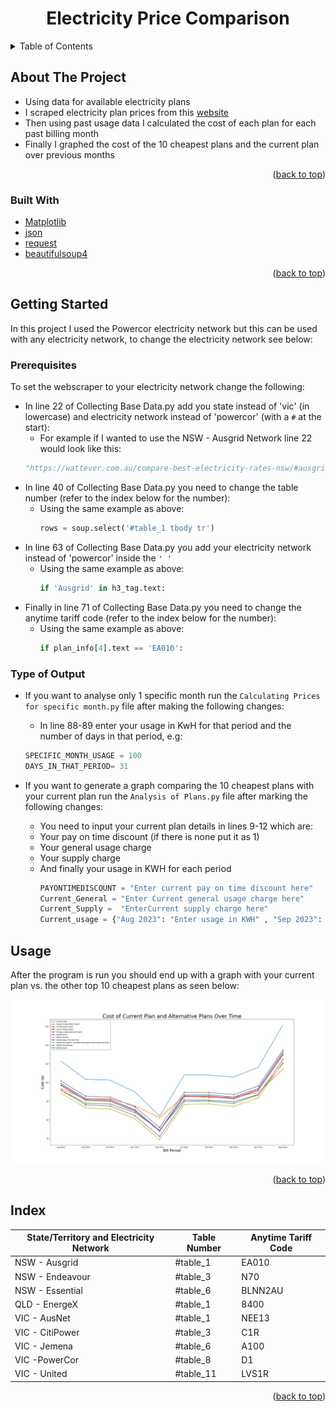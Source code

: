 <a id="readme-top"></a>
<h1 align="center">Electricity Price Comparison</h1>


<!-- TABLE OF CONTENTS -->
<details>
  <summary>Table of Contents</summary>
  <ol>
    <li>
      <a href="#about-the-project">About The Project</a>
      <ul>
        <li><a href="#built-with">Built With</a></li>
      </ul>
    </li>
    <li>
      <a href="#getting-started">Getting Started</a>
      <ul>
        <li><a href="#prerequisites">Prerequisites</a></li>
        <li><a href="#type-of-output">Type of Output</a></li>
      </ul>
    </li>
    <li><a href="#usage">Usage</a></li>
    <li><a href="#index">Index</a></li>
  </ol>
</details>



<!-- ABOUT THE PROJECT -->
## About The Project

* Using data for available electricity plans
* I scraped electricity plan prices from this [website]
* Then using past usage data I calculated the cost of each plan for each past billing month
* Finally I graphed the cost of the 10 cheapest plans and the current plan over previous months

<p align="right">(<a href="#readme-top">back to top</a>)</p>



### Built With

* [Matplotlib]
* [json]
* [request]
* [beautifulsoup4]
<p align="right">(<a href="#readme-top">back to top</a>)</p>



<!-- GETTING STARTED -->
## Getting Started

In this project I used the Powercor electricity network but this can be used with any electricity network, to change the electricity network see below:

### Prerequisites

To set the webscraper to your electricity network change the following:
* In line 22 of  Collecting Base Data.py add you state instead of 'vic' (in lowercase) and electricity network instead of 'powercor' (with a `#` at the start):
    * For example if I wanted to use the NSW - Ausgrid Network line 22 would look like this:
  ```python
  "https://wattever.com.au/compare-best-electricity-rates-nsw/#ausgrid"
  ```
* In line 40 of Collecting Base Data.py you need to change the table number (refer to the index below for the number):
    * Using the same example as above:
      ```python
      rows = soup.select('#table_1 tbody tr')
      ```
* In line 63 of Collecting Base Data.py you add your electricity network instead of 'powercor' inside the `' '`
   * Using the same example as above:
     ```python
     if 'Ausgrid' in h3_tag.text:
     ```
* Finally in line 71 of Collecting Base Data.py you need to change the anytime tariff code (refer to the index below for the number):
    * Using the same example as above:
      ```python
      if plan_info[4].text == 'EA010':
      ```

### Type of Output

* If you want to analyse only 1 specific month run the `Calculating Prices for specific month.py` file after making the following changes:
    * In line 88-89 enter your usage in KwH for that period and the number of days in that period, e.g:
    ```python
    SPECIFIC_MONTH_USAGE = 100
    DAYS_IN_THAT_PERIOD= 31 
    ```

* If you want to generate a graph comparing the 10 cheapest plans with your current plan run the `Analysis of Plans.py` file after marking the following changes:
    * You need to input your current plan details in lines 9-12 which are:
    * Your pay on time discount (if there is none put it as 1)
    * Your general usage charge
    * Your  supply charge
    * And finally your usage in KWH for each period
      ```python
      PAYONTIMEDISCOUNT = "Enter current pay on time discount here"
      Current_General = "Enter Current general usage charge here"
      Current_Supply =  "EnterCurrent supply charge here"
      Current_usage = {"Aug 2023": "Enter usage in KWH" , "Sep 2023": "Enter usage in KWH" ,"Oct 2023": "Enter usage in KWH" , "Nov 2023": "Enter usage in KWH", "Dec 2023": "Enter usage in KWH" ,"Jan 2024":"Enter usage in KWH", "Feb 2024": "Enter usage in KWH", "Mar 2024": "Enter usage in KWH", "Apr 2024": "Enter usage in KWH", "May 2024": "Enter usage in KWH"}
      ```
<!-- USAGE EXAMPLES -->
## Usage

After the program is run you should end up with a graph with your current plan vs. the other top 10 cheapest plans as seen below:

![Screenshot comparision graph.](https://github.com/C00lplayer/Electricity-Price-Comparison/blob/main/Graph%20of%20Plans%20Over%20Time.png?raw=true)

<p align="right">(<a href="#readme-top">back to top</a>)</p>



<!-- ACKNOWLEDGMENTS -->
## Index

| State/Territory and Electricity Network  | Table Number | Anytime Tariff Code|
| ------------- | ------------- | ------------- |
| NSW - Ausgrid  | #table_1  | EA010  |
| NSW - Endeavour  | #table_3  | N70  |
| NSW - Essential  | #table_6  | BLNN2AU  |
| QLD - EnergeX  | #table_1  | 8400  |
| VIC - AusNet  | #table_1  | NEE13  |
| VIC - CitiPower  | #table_3  | C1R  |
| VIC - Jemena  | #table_6  | A100  |
| VIC -PowerCor  | #table_8  | D1  |
| VIC - United  | #table_11  | LVS1R  |

<p align="right">(<a href="#readme-top">back to top</a>)</p>



<!-- MARKDOWN LINKS & IMAGES -->
<!-- https://www.markdownguide.org/basic-syntax/#reference-style-links -->
[website]: https://wattever.com.au/compare-best-electricity-rates-vic/#powercor
[Matplotlib]: https://matplotlib.org/
[json]: https://www.json.org
[request]: https://pypi.org/project/requests/
[beautifulsoup4]: https://pypi.org/project/beautifulsoup4/


[contributors-shield]: https://img.shields.io/github/contributors/github_username/repo_name.svg?style=for-the-badge
[contributors-url]: https://github.com/github_username/repo_name/graphs/contributors
[forks-shield]: https://img.shields.io/github/forks/github_username/repo_name.svg?style=for-the-badge
[forks-url]: https://github.com/github_username/repo_name/network/members
[stars-shield]: https://img.shields.io/github/stars/github_username/repo_name.svg?style=for-the-badge
[stars-url]: https://github.com/github_username/repo_name/stargazers
[issues-shield]: https://img.shields.io/github/issues/github_username/repo_name.svg?style=for-the-badge
[issues-url]: https://github.com/github_username/repo_name/issues
[license-shield]: https://img.shields.io/github/license/github_username/repo_name.svg?style=for-the-badge
[license-url]: https://github.com/github_username/repo_name/blob/master/LICENSE.txt
[linkedin-shield]: https://img.shields.io/badge/-LinkedIn-black.svg?style=for-the-badge&logo=linkedin&colorB=555
[linkedin-url]: https://linkedin.com/in/linkedin_username
[product-screenshot]: images/screenshot.png
[Next.js]: https://img.shields.io/badge/next.js-000000?style=for-the-badge&logo=nextdotjs&logoColor=white
[Next-url]: https://nextjs.org/
[React.js]: https://img.shields.io/badge/React-20232A?style=for-the-badge&logo=react&logoColor=61DAFB
[React-url]: https://reactjs.org/
[Vue.js]: https://img.shields.io/badge/Vue.js-35495E?style=for-the-badge&logo=vuedotjs&logoColor=4FC08D
[Vue-url]: https://vuejs.org/
[Angular.io]: https://img.shields.io/badge/Angular-DD0031?style=for-the-badge&logo=angular&logoColor=white
[Angular-url]: https://angular.io/
[Svelte.dev]: https://img.shields.io/badge/Svelte-4A4A55?style=for-the-badge&logo=svelte&logoColor=FF3E00
[Svelte-url]: https://svelte.dev/
[Laravel.com]: https://img.shields.io/badge/Laravel-FF2D20?style=for-the-badge&logo=laravel&logoColor=white
[Laravel-url]: https://laravel.com
[Bootstrap.com]: https://img.shields.io/badge/Bootstrap-563D7C?style=for-the-badge&logo=bootstrap&logoColor=white
[Bootstrap-url]: https://getbootstrap.com
[JQuery.com]: https://img.shields.io/badge/jQuery-0769AD?style=for-the-badge&logo=jquery&logoColor=white
[JQuery-url]: https://jquery.com 
